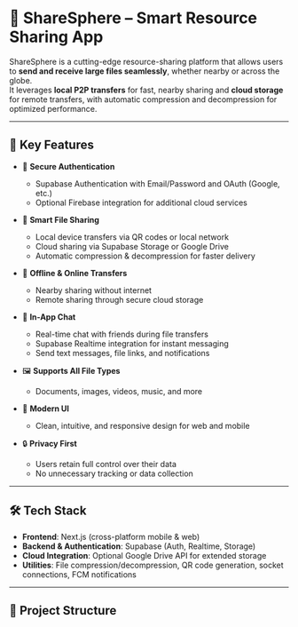 # 📂 ShareSphere – Smart Resource Sharing App

ShareSphere is a cutting-edge resource-sharing platform that allows users to **send and receive large files seamlessly**, whether nearby or across the globe.  
It leverages **local P2P transfers** for fast, nearby sharing and **cloud storage** for remote transfers, with automatic compression and decompression for optimized performance.

---

## 🚀 Key Features

- 🔑 **Secure Authentication**

  - Supabase Authentication with Email/Password and OAuth (Google, etc.)
  - Optional Firebase integration for additional cloud services

- 💾 **Smart File Sharing**

  - Local device transfers via QR codes or local network
  - Cloud sharing via Supabase Storage or Google Drive
  - Automatic compression & decompression for faster delivery

- 📡 **Offline & Online Transfers**

  - Nearby sharing without internet
  - Remote sharing through secure cloud storage

- 💬 **In-App Chat**

  - Real-time chat with friends during file transfers
  - Supabase Realtime integration for instant messaging
  - Send text messages, file links, and notifications

- 🖼️ **Supports All File Types**

  - Documents, images, videos, music, and more

- 🎨 **Modern UI**

  - Clean, intuitive, and responsive design for web and mobile

- 🔒 **Privacy First**
  - Users retain full control over their data
  - No unnecessary tracking or data collection

---

## 🛠️ Tech Stack

- **Frontend**: Next.js (cross-platform mobile & web)
- **Backend & Authentication**: Supabase (Auth, Realtime, Storage)
- **Cloud Integration**: Optional Google Drive API for extended storage
- **Utilities**: File compression/decompression, QR code generation, socket connections, FCM notifications

---

## 📂 Project Structure
